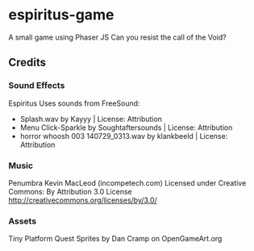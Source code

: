 # espiritus-game
A small game using Phaser JS
Can you resist the call of the Void?

## Credits ##
### Sound Effects

Espiritus Uses sounds from FreeSound:
* Splash.wav by Kayyy | License: Attribution
* Menu Click-Sparkle by Soughtaftersounds | License: Attribution
* horror whoosh 003 140729_0313.wav by klankbeeld | License: Attribution

### Music

Penumbra Kevin MacLeod (incompetech.com)
Licensed under Creative Commons: By Attribution 3.0 License
http://creativecommons.org/licenses/by/3.0/

### Assets

Tiny Platform Quest Sprites by Dan Cramp on OpenGameArt.org
